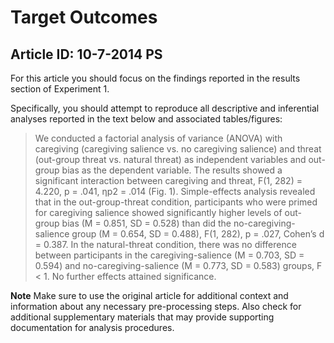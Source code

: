 # Target Outcomes
## Article ID: 10-7-2014 PS

For this article you should focus on the findings reported in the results section of Experiment 1.

Specifically, you should attempt to reproduce all descriptive and inferential analyses reported in the text below and associated tables/figures:

> We conducted a factorial analysis of variance (ANOVA)
with caregiving (caregiving salience vs. no caregiving
salience) and threat (out-group threat vs. natural threat)
as independent variables and out-group bias as the
dependent variable. The results showed a significant
interaction between caregiving and threat, F(1, 282) =
4.220, p = .041, ηp2 = .014 (Fig. 1). Simple-effects analysis
revealed that in the out-group-threat condition, participants
who were primed for caregiving salience showed
significantly higher levels of out-group bias (M = 0.851, SD = 0.528) than did the no-caregiving-salience group (M = 0.654, SD = 0.488), F(1, 282), p = .027, Cohen’s d =
0.387. In the natural-threat condition, there was no difference
between participants in the caregiving-salience
(M = 0.703, SD = 0.594) and no-caregiving-salience (M =
0.773, SD = 0.583) groups, F < 1. No further effects
attained significance.

**Note**
Make sure to use the original article for additional context and information about any necessary pre-processing steps. Also check for additional supplementary materials that may provide supporting documentation for analysis procedures.
